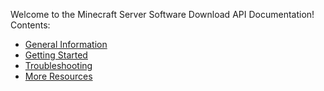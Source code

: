 Welcome to the Minecraft Server Software Download API Documentation!
Contents:

- [General Information](/pages/info.md)
- [Getting Started](/pages/start.md)
- [Troubleshooting](/pages/help.md)
- [More Resources](/pages/resources.md)